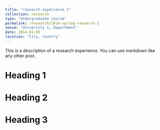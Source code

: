 ```yaml
---
title: "research experience 1"
collection: research
type: "Undergraduate course"
permalink: /research/2014-spring-research-1
venue: "University 1, Department"
date: 2014-01-01
location: "City, Country"
---
```


This is a description of a research experience. You can use markdown like any other post.

Heading 1
======

Heading 2
======

Heading 3
======